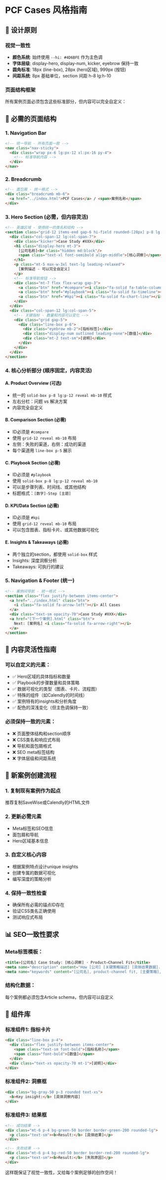 # PCF Cases 风格指南

## 🎨 设计原则

### 视觉一致性
- **颜色系统**: 始终使用 `--hi: #4D6BFE` 作为主色调
- **字体层级**: display-hero, display-num, kicker, eyebrow 保持一致
- **圆角标准**: 18px (line-box), 28px (hero区域), 999px (按钮)
- **间距系统**: 8px 基础单位，section 间距 h-8 lg:h-10

### 页面结构框架
所有案例页面必须包含这些标准部分，但内容可以完全自定义：

## 📐 必需的页面结构

### 1. Navigation Bar
```html
<!-- 统一导航 - 所有页面一致 -->
<nav class="nav-sticky">
  <div class="wrap px-6 lg:px-12 xl:px-16 py-4">
    <!-- 标准导航内容 -->
  </div>
</nav>
```

### 2. Breadcrumb
```html
<!-- 面包屑 - 统一格式 -->
<div class="breadcrumb mb-6">
  <a href="../index.html">PCF Cases</a> / <span>案例名称</span>
</div>
```

### 3. Hero Section (必需，但内容灵活)
```html
<!-- 英雄区域 - 使用统一的类名和结构 -->
<section class="grid-12 items-end gap-6 hi-field rounded-[28px] p-8 lg:p-12 solid-box reveal mb-10">
  <div class="col-span-12 lg:col-span-7">
    <div class="kicker">Case Study #XXX</div>
    <h1 class="display-hero mt-3">
      [公司名称]<br class="hidden md:block"/>
      <span class="text-xl font-semibold align-middle">[核心洞察]</span>
    </h1>
    <p class="mt-5 max-w-3xl text-lg leading-relaxed">
      [案例描述 - 可以完全自定义]
    </p>
    <!-- 标准导航按钮 -->
    <div class="mt-7 flex flex-wrap gap-3">
      <a class="btn" href="#compare"><i class="fa-solid fa-table-columns"></i> Comparison</a>
      <a class="btn" href="#playbook"><i class="fa-solid fa-timeline"></i> Playbook</a>
      <a class="btn" href="#kpi"><i class="fa-solid fa-chart-line"></i> KPIs</a>
    </div>
  </div>
  <div class="col-span-12 lg:col-span-5">
    <!-- 关键指标 - 数量和内容可以变化 -->
    <div class="grid gap-5">
      <div class="line-box p-6">
        <div class="eyebrow mb-2">[指标标签]</div>
        <div class="display-num outlined leading-none">[数值]</div>
        <div class="mt-2 text-sm">[说明]</div>
      </div>
    </div>
  </div>
</section>
```

### 4. 核心分析部分 (顺序固定，内容灵活)

#### A. Product Overview (可选)
- 统一的 `solid-box p-8 lg:p-12 reveal mb-10` 样式
- 左右分栏：问题 vs 解决方案
- 内容完全自定义

#### B. Comparison Section (必需)
- ID必须是 `#compare`
- 使用 `grid-12 reveal mb-10` 布局
- 左侧：失败的渠道，右侧：成功的渠道
- 每个渠道用 `line-box p-5` 展示

#### C. Playbook Section (必需) 
- ID必须是 `#playbook`
- 使用 `solid-box p-8 lg:p-12 reveal mb-10` 
- 可以是步骤列表、时间线、或其他结构
- 标题格式：`[数字]-Step [主题]`

#### D. KPI/Data Section (必需)
- ID必须是 `#kpi`
- 使用 `grid-12 reveal mb-10` 布局
- 可以包含图表、指标卡片、或其他数据可视化

#### E. Insights & Takeaways (必需)
- 两个独立的section，都使用 `solid-box` 样式
- Insights: 深度洞察分析
- Takeaways: 可执行的建议

### 5. Navigation & Footer (统一)
```html
<!-- 案例间导航 - 统一格式 -->
<section class="flex justify-between items-center">
  <a href="../index.html" class="btn">
    <i class="fa-solid fa-arrow-left"></i> All Cases
  </a>
  <div class="text-sm opacity-70">Case Study #XXX</div>
  <a href="[下一个案例].html" class="btn">
    Next: [案例名] <i class="fa-solid fa-arrow-right"></i>
  </a>
</section>
```

## 🎯 内容灵活性指南

### 可以自定义的元素：
- ✅ Hero区域的具体指标和数量
- ✅ Playbook的步骤数量和具体策略
- ✅ 数据可视化的类型（图表、卡片、流程图）
- ✅ 特殊的组件（如Calendly的时间线）
- ✅ 案例特有的insights和分析角度
- ✅ 配色的深浅变化（但主色调保持一致）

### 必须保持一致的元素：
- ❌ 页面整体结构和section顺序
- ❌ CSS类名和响应式布局
- ❌ 导航和面包屑格式
- ❌ SEO meta标签结构
- ❌ 字体层级和间距系统

## 🚀 新案例创建流程

### 1. 复制现有案例作为起点
推荐复制SaveWise或Calendly的HTML文件

### 2. 更新必需元素
- Meta标签和SEO信息
- 面包屑和导航
- Hero区域基本信息

### 3. 自定义核心内容
- 根据案例特点设计unique insights
- 创建专属的数据可视化
- 编写深度的策略分析

### 4. 保持一致性检查
- 确保所有必需的锚点ID存在
- 验证CSS类名正确使用
- 测试响应式布局

## 📊 SEO一致性要求

### Meta标签模板：
```html
<title>[公司名] Case Study: [核心洞察] · Product–Channel Fit</title>
<meta name="description" content="How [公司] [关键策略描述] [具体结果数据].">
<meta name="keywords" content="[公司名], product-channel fit, [主要策略], [行业], case study">
```

### 结构化数据：
每个案例都必须包含Article schema，但内容可以自定义

## 🎨 组件库

### 标准组件1: 指标卡片
```html
<div class="line-box p-4">
  <div class="flex justify-between items-center">
    <span class="text-sm font-bold">[指标名称]</span>
    <span class="font-bold">[数值]</span>
  </div>
  <div class="text-xs opacity-70 mt-1">[说明]</div>
</div>
```

### 标准组件2: 洞察框
```html
<div class="bg-gray-50 p-3 rounded text-xs">
  <b>Key insight:</b> [具体洞察内容]
</div>
```

### 标准组件3: 结果框
```html
<!-- 成功结果 -->
<div class="mt-6 p-4 bg-green-50 border border-green-200 rounded-lg">
  <p class="text-sm"><b>Result:</b> [具体结果]</p>
</div>

<!-- 失败结果 -->
<div class="mt-6 p-4 bg-red-50 border border-red-200 rounded-lg">
  <p class="text-sm"><b>Result:</b> [失败原因]</p>
</div>
```

这样既保证了视觉一致性，又给每个案例足够的创作空间！
